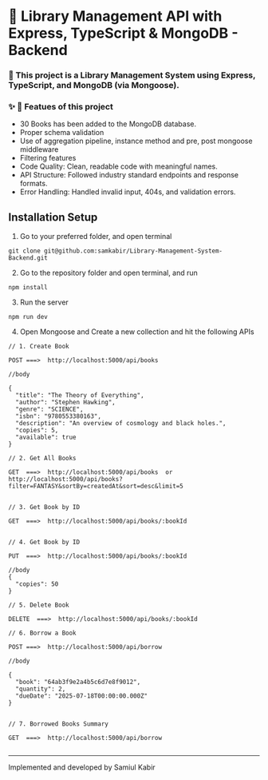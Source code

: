 # 📖 Library Management API with Express, TypeScript & MongoDB - Backend

### 🎯 This project is a **Library Management System** using **Express**, **TypeScript**, and **MongoDB (via Mongoose)**.

### ✨ 🔧 Featues of this project

- 30 Books has been added to the MongoDB database.
- Proper schema validation
- Use of aggregation pipeline, instance method and pre, post mongoose middleware
- Filtering features
- Code Quality: Clean, readable code with meaningful names.
- API Structure: Followed industry standard endpoints and response formats.
- Error Handling: Handled invalid input, 404s, and validation errors.


## Installation Setup

1. Go to your preferred folder, and open terminal

```
git clone git@github.com:samkabir/Library-Management-System-Backend.git

```

2. Go to the repository folder and open terminal, and run

```
npm install

```
3. Run the server
```
npm run dev

```
4. Open Mongoose and Create a new collection and hit the following APIs

```
// 1. Create Book

POST ===>  http://localhost:5000/api/books

//body

{
  "title": "The Theory of Everything",
  "author": "Stephen Hawking",
  "genre": "SCIENCE",
  "isbn": "9780553380163",
  "description": "An overview of cosmology and black holes.",
  "copies": 5,
  "available": true
}

// 2. Get All Books

GET  ===>  http://localhost:5000/api/books  or  http://localhost:5000/api/books?filter=FANTASY&sortBy=createdAt&sort=desc&limit=5


// 3. Get Book by ID

GET  ===>  http://localhost:5000/api/books/:bookId


// 4. Get Book by ID

PUT  ===>  http://localhost:5000/api/books/:bookId

//body
{
  "copies": 50
}

// 5. Delete Book

DELETE  ===>  http://localhost:5000/api/books/:bookId

// 6. Borrow a Book

POST ===>  http://localhost:5000/api/borrow

//body

{
  "book": "64ab3f9e2a4b5c6d7e8f9012",
  "quantity": 2,
  "dueDate": "2025-07-18T00:00:00.000Z"
}


// 7. Borrowed Books Summary

GET  ===>  http://localhost:5000/api/borrow


```

* * *

Implemented and developed by Samiul Kabir